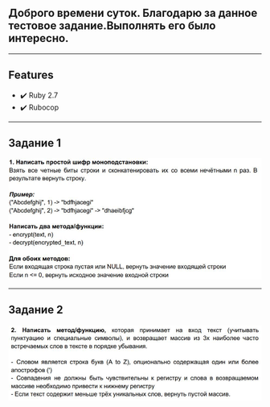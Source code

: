 ## Доброго времени суток. Благодарю за данное тестовое задание.Выполнять его было интересно.
***
## Features
- :heavy_check_mark: Ruby 2.7
- :heavy_check_mark: Rubocop
***

## Задание 1
![alt text](screenshot/task1.jpg "Task1 screen")
***

## Задание 2
![alt text](screenshot/task2.jpg "Task2 screen")
